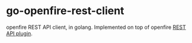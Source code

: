 # go-openfire-rest-client
openfire REST API client, in golang. Implemented on top of openfire [REST API plugin](https://www.igniterealtime.org/projects/openfire/plugins/restapi/readme.html).
